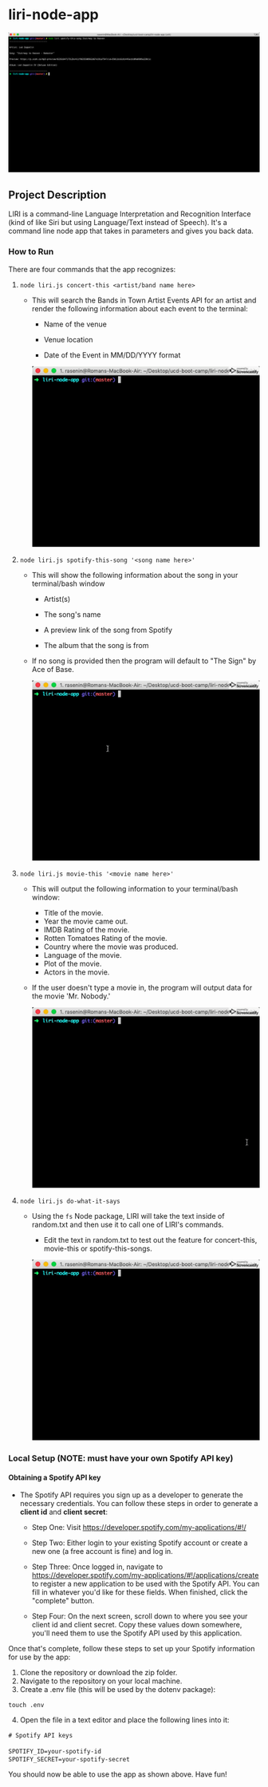 # liri-node-app

![Splash Page](./media/splash-page.png)

## Project Description

LIRI is a command-line Language Interpretation and Recognition Interface (kind of like Siri but using Language/Text instead of Speech). It's a command line node app that takes in parameters and gives you back data.

### How to Run

There are four commands that the app recognizes:

1. `node liri.js concert-this <artist/band name here>`

   - This will search the Bands in Town Artist Events API for an artist and render the following information about each event to the terminal:

     - Name of the venue

     - Venue location

     - Date of the Event in MM/DD/YYYY format

      ![Concert This Command](./concert-this.gif)

2. `node liri.js spotify-this-song '<song name here>'`

   - This will show the following information about the song in your terminal/bash window

     - Artist(s)

     - The song's name

     - A preview link of the song from Spotify

     - The album that the song is from

   - If no song is provided then the program will default to "The Sign" by Ace of Base.

      ![Spotify This Song Command](./spotify-this-song.gif)

3) `node liri.js movie-this '<movie name here>'`

   - This will output the following information to your terminal/bash window:

     - Title of the movie.
     - Year the movie came out.
     - IMDB Rating of the movie.
     - Rotten Tomatoes Rating of the movie.
     - Country where the movie was produced.
     - Language of the movie.
     - Plot of the movie.
     - Actors in the movie.

   - If the user doesn't type a movie in, the program will output data for the movie 'Mr. Nobody.'

      ![Movie This Command](./movie-this.gif)

4) `node liri.js do-what-it-says`

   - Using the `fs` Node package, LIRI will take the text inside of random.txt and then use it to call one of LIRI's commands.

     - Edit the text in random.txt to test out the feature for concert-this, movie-this or spotify-this-songs.

     ![Do What It Says Command](./do-what-it-says.gif)

### Local Setup (NOTE: must have your own Spotify API key)

#### Obtaining a Spotify API key

- The Spotify API requires you sign up as a developer to generate the necessary credentials. You can follow these steps in order to generate a **client id** and **client secret**:

  - Step One: Visit <https://developer.spotify.com/my-applications/#!/>

  - Step Two: Either login to your existing Spotify account or create a new one (a free account is fine) and log in.

  - Step Three: Once logged in, navigate to <https://developer.spotify.com/my-applications/#!/applications/create> to register a new application to be used with the Spotify API. You can fill in whatever you'd like for these fields. When finished, click the "complete" button.

  - Step Four: On the next screen, scroll down to where you see your client id and client secret. Copy these values down somewhere, you'll need them to use the Spotify API used by this application.

Once that's complete, follow these steps to set up your Spotify information for use by the app:

1. Clone the repository or download the zip folder.
2. Navigate to the repository on your local machine.
3. Create a .env file (this will be used by the dotenv package):

```
touch .env
```

4. Open the file in a text editor and place the following lines into it:

```
# Spotify API keys

SPOTIFY_ID=your-spotify-id
SPOTIFY_SECRET=your-spotify-secret

```

You should now be able to use the app as shown above. Have fun!
